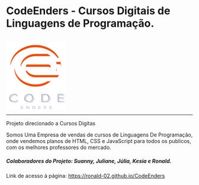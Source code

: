 <h1>CodeEnders - Cursos Digitais de Linguagens de Programação.</h1>

<div style = "image"><br>
<img align="center" width= "160"  height="180" alt="logo" src="IMG/CODEE.png">  

<hr>
<p>Projeto direcionado a Cursos Digitas</p>


<p>Somos Uma Empresa de vendas de cursos de Linguagens De Programação, onde vendemos planos de HTML, CSS e JavaScript para todos os publicos, com os melhores professores do mercado.</p>

<h5>Colaboradores do Projeto: Suanny, Juliane, Júlia, Kesia e Ronald.</h5>

Link de acesso à página: https://ronald-02.github.io/CodeEnders

